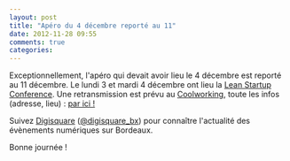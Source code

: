 ```yaml
---
layout: post
title: "Apéro du 4 décembre reporté au 11"
date: 2012-11-28 09:55
comments: true
categories: 
---
```

Exceptionnellement, l'apéro qui devait avoir lieu le 4 décembre est reporté au 11 décembre. Le lundi 3 et mardi 4 décembre ont lieu la [Lean Startup Conference](http://leanstartup.co/). Une retransmission est prévu au [Coolworking](http://www.coolworking.fr/), toute les infos (adresse, lieu) : [par ici !](https://www.google.com/calendar/render?eid=MzJuM2UxaHB2c2RhdGRlajhldTQ3N3MzYjAgZW1yZGt2dnU2aXVxa3A2ZzJldGpwNTI5NWdAZw&ctz=Europe/Paris&pli=1&gsessionid=I8CHeeSQgv-rnGKpWa9UGg&sf=true&output=xml)  
  
Suivez [Digisquare](http://bordeaux.digisquare.net/) ([@digisquare_bx](https://twitter.com/digisquare_bx)) pour connaître l'actualité des évènements numériques sur Bordeaux.  
  
Bonne journée !